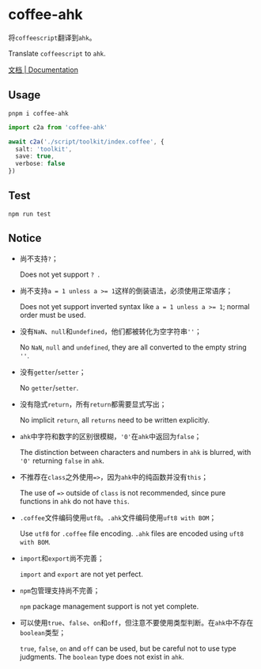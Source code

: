 # coffee-ahk

将`coffeescript`翻译到`ahk`。

Translate `coffeescript` to `ahk`.

[文档 | Documentation](./doc/documentation.md)

## Usage

```shell
pnpm i coffee-ahk
```

```typescript
import c2a from 'coffee-ahk'

await c2a('./script/toolkit/index.coffee', {
  salt: 'toolkit',
  save: true,
  verbose: false
})
```

## Test

```shell
npm run test
```

## Notice

-
  尚不支持`?`；

  Does not yet support `? `.

-
  尚不支持`a = 1 unless a >= 1`这样的倒装语法，必须使用正常语序；

  Does not yet support inverted syntax like `a = 1 unless a >= 1`; normal order must be used.

-
  没有`NaN`、`null`和`undefined`，他们都被转化为空字符串`''`；

  No `NaN`, `null` and `undefined`, they are all converted to the empty string `''`.

-
  没有`getter`/`setter`；

  No `getter`/`setter`.
-
  没有隐式`return`，所有`return`都需要显式写出；

  No implicit `return`, all `returns` need to be written explicitly.

-
  `ahk`中字符和数字的区别很模糊，`'0'`在`ahk`中返回为`false`；

  The distinction between characters and numbers in `ahk` is blurred, with `'0'` returning `false` in `ahk`.

-
  不推荐在`class`之外使用`=>`，因为`ahk`中的纯函数并没有`this`；

  The use of `=>` outside of `class` is not recommended, since pure functions in `ahk` do not have `this`.

-
  `.coffee`文件编码使用`utf8`。`.ahk`文件编码使用`uft8 with BOM`；

  Use `utf8` for `.coffee` file encoding. `.ahk` files are encoded using `uft8 with BOM`.

-
  `import`和`export`尚不完善；

  `import` and `export` are not yet perfect.

-
  `npm`包管理支持尚不完善；

  `npm` package management support is not yet complete.
-
  可以使用`true`、`false`、`on`和`off`，但注意不要使用类型判断。在`ahk`中不存在`boolean`类型；

  `true`, `false`, `on` and `off` can be used, but be careful not to use type judgments. The `boolean` type does not exist in `ahk`.